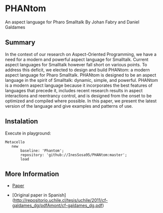 # PHANtom
An aspect language for Pharo Smalltalk
By Johan Fabry and Daniel Galdames

  ## Summary

In the context of our research on Aspect-Oriented Programming, we have a need for a modern and powerful aspect language for Smalltalk. Current aspect languages for Smalltalk however fall short on various points. To address this deficit, we elected to design and build PHANtom: a modern aspect language for Pharo Smalltalk. PHANtom is designed to be an aspect language in the spirit of Smalltalk: dynamic, simple, and powerful. PHANtom is a modern aspect language because it incorporates the best features of languages that precede it, includes recent research results in aspect interactions and reentrancy control, and is designed from the onset to be optimized and compiled where possible. In this paper, we present the latest version of the language and give examples and patterns of use.

  ## Instalation
Execute in playground: 

 ```smalltalk
 Metacello
	new
		baseline: 'Phantom';
		repository: 'github://InesSosa95/PHANtom:master';
		load
  ```
  
  
  ## More Information
  
 * [Paper](http://repositorio.uchile.cl/bitstream/handle/2250/126672/PHANtom-a-modern-aspect-language-for-Pharo-Smalltalk.pdf?sequence=1&isAllowed=y)
  
 * [Original paper in Spanish] (http://repositorio.uchile.cl/tesis/uchile/2011/cf-galdames_dg/pdfAmont/cf-galdames_dg.pdf)
